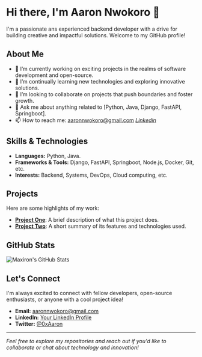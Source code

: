 # Hi there, I'm Aaron Nwokoro 👋

I'm a passionate ans experienced backend developer with a drive for building creative and impactful solutions. Welcome to my GitHub profile!

## About Me

- 🔭 I’m currently working on exciting projects in the realms of software development and open-source.
- 🌱 I’m continually learning new technologies and exploring innovative solutions.
- 👯 I’m looking to collaborate on projects that push boundaries and foster growth.
- 💬 Ask me about anything related to [Python, Java, Django, FastAPI, Springboot].
- 📫 How to reach me: [aaronnwokoro@gmail.com](mailto:aaronnwokoro@gmail.com) *[Linkedin](https://www.linkedin.com/in/aaron-nwokoro)*

## Skills & Technologies

- **Languages:** Python, Java.
- **Frameworks & Tools:** Django, FastAPI, Springboot, Node.js, Docker, Git, etc.
- **Interests:** Backend, Systems, DevOps, Cloud computing, etc.

## Projects

Here are some highlights of my work:
- [**Project One**](https://github.com/Maxiron/library-api): A brief description of what this project does.
- [**Project Two**](https://github.com/Maxiron/Backend): A short summary of its features and technologies used.

## GitHub Stats

![Maxiron's GitHub Stats](https://github-readme-stats.vercel.app/api?username=Maxiron&show_icons=true)

<!-- Optional: Add more cards or sections, like top languages, visitor badges, etc. -->

## Let's Connect

I'm always excited to connect with fellow developers, open-source enthusiasts, or anyone with a cool project idea!  
- **Email:** [aaronnwokoro@gmail.com](mailto:aaronnwokoro@gmail.com)
- **LinkedIn:** [Your LinkedIn Profile](https://www.linkedin.com/in/aaron-nwokoro)  
- **Twitter:** [@0xAaron](https://x.com/0x_Aaron)

---

*Feel free to explore my repositories and reach out if you'd like to collaborate or chat about technology and innovation!*
